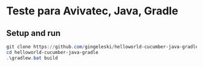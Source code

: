 
# Teste para Avivatec, Java, Gradle


## Setup and run

```powershell
git clone https://github.com/gingeleski/helloworld-cucumber-java-gradle.git
cd helloworld-cucumber-java-gradle
.\gradlew.bat build
```


